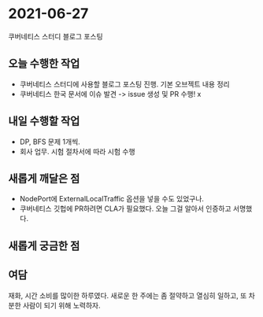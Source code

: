 # 2021-06-27

쿠버네티스 스터디 블로그 포스팅

## 오늘 수행한 작업

- 쿠버네티스 스터디에 사용할 블로그 포스팅 진행. 기본 오브젝트 내용 정리
- 쿠버네티스 한국 문서에 이슈 발견 -> issue 생성 및 PR 수행!
x
## 내일 수행할 작업

- DP, BFS 문제 1개씩.
- 회사 업무. 시험 절차서에 따라 시험 수행

## 새롭게 깨달은 점

- NodePort에 ExternalLocalTraffic 옵션을 넣을 수도 있었구나.
- 쿠버네티스 깃헙에 PR하려면 CLA가 필요했다. 오늘 그걸 알아서 인증하고 서명했다.

## 새롭게 궁금한 점

## 여담

재화, 시간 소비를 많이한 하루였다. 새로운 한 주에는 좀 절약하고 열심히 일하고, 또 차분한 사람이 되기 위해 노력하자.